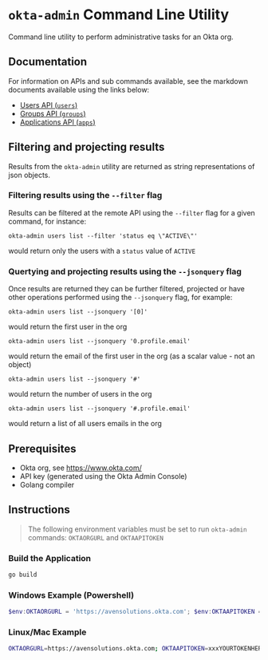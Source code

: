 # `okta-admin` Command Line Utility

Command line utility to perform administrative tasks for an Okta org.

## Documentation

For information on APIs and sub commands available, see the markdown documents available using the links below:

- [Users API (`users`)](https://github.com/gammastudios/okta-admin/docs/users)
- [Groups API (`groups`)](https://github.com/gammastudios/okta-admin/docs/groups)
- [Applications API (`apps`)](https://github.com/gammastudios/okta-admin/docs/apps)

## Filtering and projecting results

Results from the `okta-admin` utility are returned as string representations of json objects.

### Filtering results using the `--filter` flag

Results can be filtered at the remote API using the `--filter` flag for a given command, for instance:

`okta-admin users list --filter 'status eq \"ACTIVE\"'`

would return only the users with a `status` value of `ACTIVE`

### Quertying and projecting results using the `--jsonquery` flag

Once results are returned they can be further filtered, projected or have other operations performed using the `--jsonquery` flag, for example:

`okta-admin users list --jsonquery '[0]'`

would return the first user in the org

`okta-admin users list --jsonquery '0.profile.email'`

would return the email of the first user in the org (as a scalar value - not an object)

`okta-admin users list --jsonquery '#'`

would return the number of users in the org

`okta-admin users list --jsonquery '#.profile.email'`

would return a list of all users emails in the org

## Prerequisites

- Okta org, see https://www.okta.com/
- API key (generated using the Okta Admin Console)
- Golang compiler

## Instructions

> The following environment variables must be set to run `okta-admin` commands:  `OKTAORGURL` and `OKTAAPITOKEN`

### Build the Application
```bash
go build
```
### Windows Example (Powershell)
```powershell
$env:OKTAORGURL = 'https://avensolutions.okta.com'; $env:OKTAAPITOKEN = 'xxxYOURTOKENHERExxx'; .\okta-admin.exe users list
```
### Linux/Mac Example
```bash
OKTAORGURL=https://avensolutions.okta.com; OKTAAPITOKEN=xxxYOURTOKENHERExxx; ./okta-admin users list
```